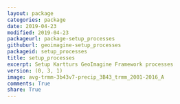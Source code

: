 ```yaml
---
layout: package
categories: package
date: 2019-04-23
modified: 2019-04-23
packageurl: package-setup_processes
githuburl: geoimagine-setup_processes
packageid: setup_processes
title: setup_processes
excerpt: Setup Kartturs GeoImagine Framework processes
version: (0, 3, 1)
image: avg-trmm-3b43v7-precip_3B43_trmm_2001-2016_A
comments: True
share: True
---
```

